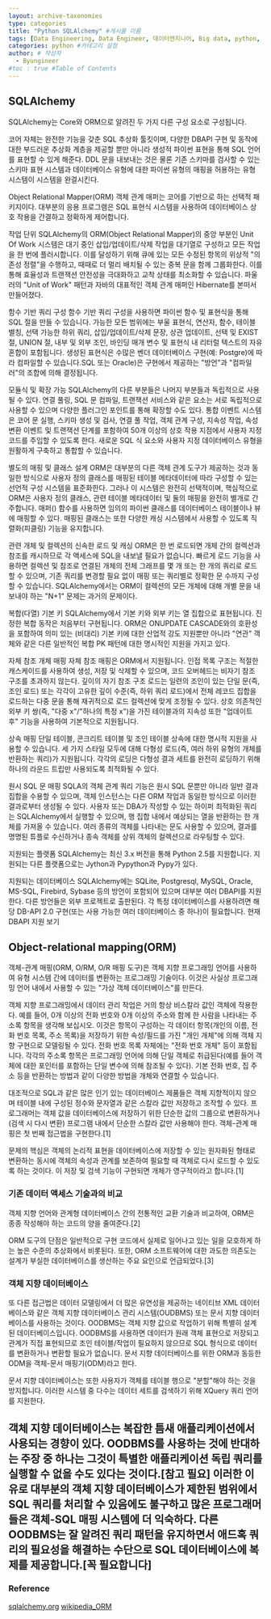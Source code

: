 ```yaml
---
layout: archive-taxonomies
type: categories
title: "Python SQLAlchemy" #게시물 이름
tags: [Data Engineering, Data Engineer, 데이터엔지니어, Big data, python, python3, ,sqlalchemy, ORM, ,dbapi, study] #태그 설정
categories: python #카테고리 설정
author: # 작성자
  - Byungineer
#toc : true #Table of Contents
---
```


## SQLAlchemy

SQLAlchemy는 Core와 ORM으로 알려진 두 가지 다른 구성 요소로 구성됩니다. 

코어 자체는 완전한 기능을 갖춘 SQL 추상화 툴킷이며, 다양한 DBAPI 구현 및 동작에 대한 부드러운 추상화 계층을 제공할 뿐만 아니라 생성적 파이썬 표현을 통해 SQL 언어를 표현할 수 있게 해준다. DDL 문을 내보내는 것은 물론 기존 스키마를 검사할 수 있는 스키마 표현 시스템과 데이터베이스 유형에 대한 파이썬 유형의 매핑을 허용하는 유형 시스템이 시스템을 완결시킨다. 

Object Relational Mapper(ORM) 객체 관계 매퍼는 코어를 기반으로 하는 선택적 패키지이다. 대부분의 응용 프로그램은 SQL 표현식 시스템을 사용하여 데이터베이스 상호 작용을 간결하고 정확하게 제어합니다.


작업 단위
SQLAlchemy의 ORM(Object Relational Mapper)의 중앙 부분인 Unit Of Work 시스템은 대기 중인 삽입/업데이트/삭제 작업을 대기열로 구성하고 모든 작업을 한 번에 플러시합니다. 이를 달성하기 위해 큐에 있는 모든 수정된 항목의 위상적 "의존성 정렬"을 수행하고, 때때로 더 멀리 배치될 수 있는 중복 문을 함께 그룹화한다. 이를 통해 효율성과 트랜잭션 안전성을 극대화하고 교착 상태를 최소화할 수 있습니다. 파울러의 "Unit of Work" 패턴과 자바의 대표적인 객체 관계 매퍼인 Hibernate를 본떠서 만들어졌다.

함수 기반 쿼리 구성
함수 기반 쿼리 구성을 사용하면 파이썬 함수 및 표현식을 통해 SQL 절을 만들 수 있습니다. 가능한 모든 범위에는 부울 표현식, 연산자, 함수, 테이블 별칭, 선택 가능한 하위 쿼리, 삽입/업데이트/삭제 문장, 상관 업데이트, 선택 및 EXIST 절, UNION 절, 내부 및 외부 조인, 바인딩 매개 변수 및 표현식 내 리터럴 텍스트의 자유 혼합이 포함됩니다. 생성된 표현식은 수많은 벤더 데이터베이스 구현(예: Postgre)에 따라 컴파일할 수 있습니다.SQL 또는 Oracle)은 구현에서 제공하는 "방언"과 "컴파일러"의 조합에 의해 결정됩니다.

모듈식 및 확장 가능
SQLAlchemy의 다른 부분들은 나머지 부분들과 독립적으로 사용될 수 있다. 연결 풀링, SQL 문 컴파일, 트랜잭션 서비스와 같은 요소는 서로 독립적으로 사용할 수 있으며 다양한 플러그인 포인트를 통해 확장할 수도 있다. 통합 이벤트 시스템은 코어 문 실행, 스키마 생성 및 검사, 연결 풀 작업, 객체 관계 구성, 지속성 작업, 속성 변환 이벤트 및 트랜잭션 단계를 포함하여 50개 이상의 상호 작용 지점에서 사용자 지정 코드를 주입할 수 있도록 한다. 새로운 SQL 식 요소와 사용자 지정 데이터베이스 유형을 원활하게 구축하고 통합할 수 있습니다.


별도의 매핑 및 클래스 설계
ORM은 대부분의 다른 객체 관계 도구가 제공하는 것과 동일한 방식으로 사용자 정의 클래스를 매핑된 테이블 메타데이터에 따라 구성할 수 있는 선언적 구성 시스템을 표준화한다. 그러나 이 시스템은 완전히 선택적이며, 핵심적으로 ORM은 사용자 정의 클래스, 관련 테이블 메타데이터 및 둘의 매핑을 완전히 별개로 간주합니다. 매퍼() 함수를 사용하면 임의의 파이썬 클래스를 데이터베이스 테이블이나 뷰에 매핑할 수 있다. 매핑된 클래스는 또한 다양한 캐싱 시스템에서 사용할 수 있도록 직렬화(피클링) 기능을 유지합니다.

관련 개체 및 컬렉션의 신속한 로드 및 캐싱
ORM은 한 번 로드되면 개체 간의 컬렉션과 참조를 캐시하므로 각 액세스에 SQL을 내보낼 필요가 없습니다. 빠르게 로드 기능을 사용하면 컬렉션 및 참조로 연결된 개체의 전체 그래프를 몇 개 또는 한 개의 쿼리로 로드할 수 있으며, 기존 쿼리를 변경할 필요 없이 매핑 또는 쿼리별로 정확한 문 수까지 구성할 수 있습니다. SQLAlchemy에서는 ORM이 컬렉션의 모든 개체에 대해 개별 문을 내보내야 하는 "N+1" 문제는 과거의 문제이다.

복합(다열) 기본 키
SQLAlchemy에서 기본 키와 외부 키는 열 집합으로 표현됩니다. 진정한 복합 동작은 처음부터 구현됩니다. ORM은 ONUPDATE CASCADE와의 호환성을 포함하여 의미 있는 (비대리) 기본 키에 대한 산업적 강도 지원뿐만 아니라 "연관" 객체와 같은 다른 일반적인 복합 PK 패턴에 대한 명시적인 지원을 가지고 있다.

자체 참조 개체 매핑
자체 참조 매핑은 ORM에서 지원됩니다. 인접 목록 구조는 적절한 캐스케이드를 사용하여 생성, 저장 및 삭제할 수 있으며, 코드 오버헤드는 비자기 참조 구조를 초과하지 않는다. 깊이의 자기 참조 구조 로드는 일련의 조인이 있는 단일 문(즉, 조인 로드) 또는 각각이 고유한 깊이 수준(즉, 하위 쿼리 로드)에서 전체 레코드 집합을 로드하는 다중 문을 통해 재귀적으로 로드 컬렉션에 맞게 조정될 수 있다. 상호 의존적인 외부 키 쌍(즉, "다중 x"/"하나의 특정 x")을 가진 테이블과의 지속성 또한 "업데이트 후" 기능을 사용하여 기본적으로 지원됩니다.

상속 매핑
단일 테이블, 콘크리트 테이블 및 조인 테이블 상속에 대한 명시적 지원을 사용할 수 있습니다. 세 가지 스타일 모두에 대해 다형성 로드(즉, 여러 하위 유형의 개체를 반환하는 쿼리)가 지원됩니다. 각각의 로딩은 다형성 결과 세트를 완전히 로딩하기 위해 하나의 라운드 트립만 사용되도록 최적화될 수 있다.

원시 SQL 문 매핑
SQLA의 객체 관계 쿼리 기능은 원시 SQL 문뿐만 아니라 일반 결과 집합을 수용할 수 있으며, 객체 인스턴스는 다른 ORM 작업과 동일한 방식으로 이러한 결과로부터 생성될 수 있다. 사용자 또는 DBA가 작성할 수 있는 하이퍼 최적화된 쿼리는 SQLAlchemy에서 실행할 수 있으며, 행 집합 내에서 예상되는 열을 반환하는 한 개체를 가져올 수 있습니다. 여러 종류의 객체를 나타내는 문도 사용할 수 있으며, 결과를 명명된 튜플로 수신하거나 종속 객체를 상위 객체의 컬렉션으로 라우팅할 수 있다.


지원되는 플랫폼
SQLAlchemy는 최신 3.x 버전을 통해 Python 2.5를 지원합니다. 지원되는 다른 플랫폼으로는 Jython과 Pypython과 Pypy가 있다.

지원되는 데이터베이스
SQLAlchemy에는 SQLite, Postgresql, MySQL, Oracle, MS-SQL, Firebird, Sybase 등의 방언이 포함되어 있으며 대부분 여러 DBAPI를 지원한다. 다른 방언들은 외부 프로젝트로 출판된다. 각 특정 데이터베이스를 사용하려면 해당 DB-API 2.0 구현(또는 사용 가능한 여러 데이터베이스 중 하나)이 필요합니다. 현재 DBAPI 지원 보기



## Object-relational mapping(ORM)
객체-관계 매핑(ORM, O/RM, O/R 매핑 도구)은 객체 지향 프로그래밍 언어를 사용하여 유형 시스템 간에 데이터를 변환하는 프로그래밍 기술이다. 이것은 사실상 프로그래밍 언어 내에서 사용할 수 있는 "가상 객체 데이터베이스"를 만든다. 

객체 지향 프로그래밍에서 데이터 관리 작업은 거의 항상 비스칼라 값인 객체에 작용한다. 예를 들어, 0개 이상의 전화 번호와 0개 이상의 주소와 함께 한 사람을 나타내는 주소록 항목을 생각해 보십시오. 이것은 항목이 구성하는 각 데이터 항목(개인의 이름, 전화 번호 목록, 주소 목록)을 저장하기 위한 속성/필드를 가진 "개인 개체"에 의해 객체 지향 구현으로 모델링될 수 있다. 
전화 번호 목록 자체에는 "전화 번호 개체" 등이 포함됩니다. 각각의 주소록 항목은 프로그래밍 언어에 의해 단일 객체로 취급된다(예를 들어 객체에 대한 포인터를 포함하는 단일 변수에 의해 참조될 수 있다). 기본 전화 번호, 집 주소 등을 반환하는 방법과 같이 다양한 방법을 개체와 연결할 수 있습니다.

대조적으로 SQL과 같은 많은 인기 있는 데이터베이스 제품들은 객체 지향적이지 않으며 테이블 내에 구성된 정수와 문자열과 같은 스칼라 값만 저장하고 조작할 수 있다. 프로그래머는 객체 값을 데이터베이스에 저장하기 위한 단순한 값의 그룹으로 변환하거나(검색 시 다시 변환) 프로그램 내에서 단순한 스칼라 값만 사용해야 한다. 객체-관계 매핑은 첫 번째 접근법을 구현한다.[1]

문제의 핵심은 객체의 논리적 표현을 데이터베이스에 저장할 수 있는 원자화된 형태로 변환하는 동시에 객체의 속성과 관계를 보존하여 필요할 때 객체로 다시 로드할 수 있도록 하는 것이다. 이 저장 및 검색 기능이 구현되면 개체가 영구적이라고 합니다.[1]

### 기존 데이터 액세스 기술과의 비교
객체 지향 언어와 관계형 데이터베이스 간의 전통적인 교환 기술과 비교하여, ORM은 종종 작성해야 하는 코드의 양을 줄여준다.[2]

ORM 도구의 단점은 일반적으로 구현 코드에서 실제로 일어나고 있는 일을 모호하게 하는 높은 수준의 추상화에서 비롯된다. 또한, ORM 소프트웨어에 대한 과도한 의존도는 설계가 부실한 데이터베이스를 생산하는 주요 요인으로 언급되었다.[3]


### 객체 지향 데이터베이스
또 다른 접근법은 데이터 모델링에서 더 많은 유연성을 제공하는 네이티브 XML 데이터베이스와 같은 객체 지향 데이터베이스 관리 시스템(OUDBMS) 또는 문서 지향 데이터베이스를 사용하는 것이다. OODBMS는 객체 지향 값으로 작업하기 위해 특별히 설계된 데이터베이스입니다. OODBMS를 사용하면 데이터가 원래 객체 표현으로 저장되고 관계가 직접 표현되므로 조인 테이블/작업이 필요하지 않으므로 SQL 형식으로 데이터를 변환하거나 변환할 필요가 없습니다. 문서 지향 데이터베이스를 위한 ORM과 동등한 ODM을 객체-문서 매핑기(ODM)라고 한다.

문서 지향 데이터베이스는 또한 사용자가 객체를 테이블 행으로 "분할"해야 하는 것을 방지합니다. 이러한 시스템 중 다수는 데이터 세트를 검색하기 위해 XQuery 쿼리 언어를 지원한다.

객체 지향 데이터베이스는 복잡한 틈새 애플리케이션에서 사용되는 경향이 있다. OODBMS를 사용하는 것에 반대하는 주장 중 하나는 그것이 특별한 애플리케이션 독립 쿼리를 실행할 수 없을 수도 있다는 것이다.[참고 필요] 이러한 이유로 대부분의 객체 지향 데이터베이스가 제한된 범위에서 SQL 쿼리를 처리할 수 있음에도 불구하고 많은 프로그래머들은 객체-SQL 매핑 시스템에 더 익숙하다. 다른 OODBMS는 잘 알려진 쿼리 패턴을 유지하면서 애드혹 쿼리의 필요성을 해결하는 수단으로 SQL 데이터베이스에 복제를 제공합니다.[꼭 필요합니다]
---
### Reference
[sqlalchemy.org](sqlalchemy-link)
[wikipedia_ORM](orm-link)


[sqlalchemy-link]: https://www.sqlalchemy.org/
[orm-link]: https://en.wikipedia.org/wiki/Object%E2%80%93relational_mapping